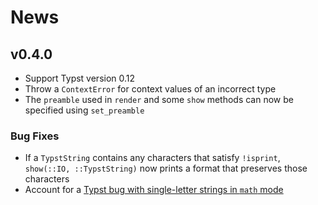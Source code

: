 
# News

## v0.4.0

- Support Typst version 0.12
- Throw a `ContextError` for context values of an incorrect type
- The `preamble` used in `render` and some `show` methods can now be specified using `set_preamble`

### Bug Fixes

- If a `TypstString` contains any characters that satisfy `!isprint`,
`show(::IO, ::TypstString)` now prints a format that preserves those characters
- Account for a [Typst bug with single-letter strings in `math` mode](https://github.com/typst/typst/issues/274#issue-1639854848)
